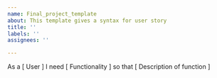 ```yaml
---
name: Final_project_template
about: This template gives a syntax for user story
title: ''
labels: ''
assignees: ''

---
```


As a [ User ]
I need [ Functionality ]
so that [ Description of function ]
